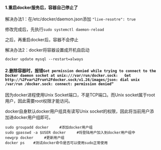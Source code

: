#### 1.重启docker服务后，容器自己停止了
解决办法1：在/etc/docker/daemon.json添加
`"live-resotre": true`

修改完成后，先执行`sudo systemctl daemon-reload`

之后，再重启docker后，容器不会停止

解决办法2：docker将容器设置成开机自启动
```shell
docker update mysql --restart=always
```

#### 2.删除容器时，报错`Got permission denied while trying to connect to the Docker daemon socket at unix:///var/run/docker.sock: 	Get http://%2Fvar%2Frun%2Fdocker.sock/v1.26/images/json: dial unix /var/run	/docker.sock: connect: permission denied“`

因为docker进程使用Unix Socket端口，不是TCP端口。而Unix socket属于root用户，因此需要root权限才能访问。

docker自身默认docker用户组具有读写Unix socket的权限，因此将当前用户添加进docker用户组即可。

```shell
sudo groupadd docker     #添加docker用户组
sudo gpasswd -a $USER docker     #将登陆用户加入到docker用户组中
newgrp docker     #更新用户组
docker ps    #测试docker命令是否可以使用sudo正常使用
```